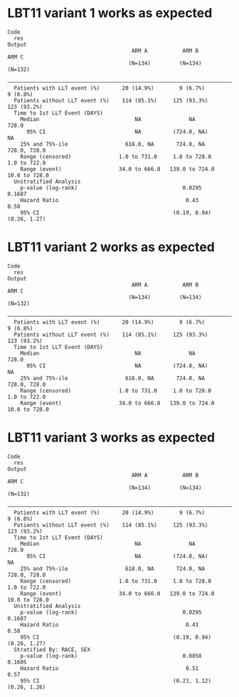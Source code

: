 # LBT11 variant 1 works as expected

    Code
      res
    Output
                                           ARM A           ARM B            ARM C    
                                          (N=134)         (N=134)          (N=132)   
      ———————————————————————————————————————————————————————————————————————————————
      Patients with LLT event (%)       20 (14.9%)        9 (6.7%)        9 (6.8%)   
      Patients without LLT event (%)    114 (85.1%)     125 (93.3%)      123 (93.2%) 
      Time to 1st LLT Event (DAYS)                                                   
        Median                              NA               NA             728.0    
          95% CI                            NA          (724.0, NA)          NA      
        25% and 75%-ile                  618.0, NA       724.0, NA      728.0, 728.0 
        Range (censored)               1.0 to 731.0     1.0 to 728.0    1.0 to 722.0 
        Range (event)                  34.0 to 666.0   139.0 to 724.0   10.0 to 728.0
      Unstratified Analysis                                                          
        p-value (log-rank)                                 0.0295          0.1687    
        Hazard Ratio                                        0.43            0.58     
        95% CI                                          (0.19, 0.94)    (0.26, 1.27) 

# LBT11 variant 2 works as expected

    Code
      res
    Output
                                           ARM A           ARM B            ARM C    
                                          (N=134)         (N=134)          (N=132)   
      ———————————————————————————————————————————————————————————————————————————————
      Patients with LLT event (%)       20 (14.9%)        9 (6.7%)        9 (6.8%)   
      Patients without LLT event (%)    114 (85.1%)     125 (93.3%)      123 (93.2%) 
      Time to 1st LLT Event (DAYS)                                                   
        Median                              NA               NA             728.0    
          95% CI                            NA          (724.0, NA)          NA      
        25% and 75%-ile                  618.0, NA       724.0, NA      728.0, 728.0 
        Range (censored)               1.0 to 731.0     1.0 to 728.0    1.0 to 722.0 
        Range (event)                  34.0 to 666.0   139.0 to 724.0   10.0 to 728.0

# LBT11 variant 3 works as expected

    Code
      res
    Output
                                           ARM A           ARM B            ARM C    
                                          (N=134)         (N=134)          (N=132)   
      ———————————————————————————————————————————————————————————————————————————————
      Patients with LLT event (%)       20 (14.9%)        9 (6.7%)        9 (6.8%)   
      Patients without LLT event (%)    114 (85.1%)     125 (93.3%)      123 (93.2%) 
      Time to 1st LLT Event (DAYS)                                                   
        Median                              NA               NA             728.0    
          95% CI                            NA          (724.0, NA)          NA      
        25% and 75%-ile                  618.0, NA       724.0, NA      728.0, 728.0 
        Range (censored)               1.0 to 731.0     1.0 to 728.0    1.0 to 722.0 
        Range (event)                  34.0 to 666.0   139.0 to 724.0   10.0 to 728.0
      Unstratified Analysis                                                          
        p-value (log-rank)                                 0.0295          0.1687    
        Hazard Ratio                                        0.43            0.58     
        95% CI                                          (0.19, 0.94)    (0.26, 1.27) 
      Stratified By: RACE, SEX                                                       
        p-value (log-rank)                                 0.0858          0.1605    
        Hazard Ratio                                        0.51            0.57     
        95% CI                                          (0.23, 1.12)    (0.26, 1.26) 

